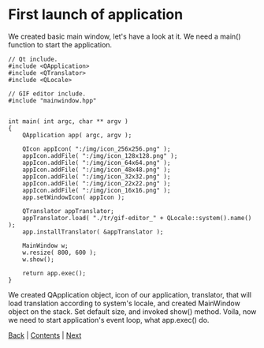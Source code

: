 # First launch of application

We created basic main window, let's have a look at it. We need a main() function to start the application.

```
// Qt include.
#include <QApplication>
#include <QTranslator>
#include <QLocale>

// GIF editor include.
#include "mainwindow.hpp"


int main( int argc, char ** argv )
{
	QApplication app( argc, argv );

	QIcon appIcon( ":/img/icon_256x256.png" );
	appIcon.addFile( ":/img/icon_128x128.png" );
	appIcon.addFile( ":/img/icon_64x64.png" );
	appIcon.addFile( ":/img/icon_48x48.png" );
	appIcon.addFile( ":/img/icon_32x32.png" );
	appIcon.addFile( ":/img/icon_22x22.png" );
	appIcon.addFile( ":/img/icon_16x16.png" );
	app.setWindowIcon( appIcon );

	QTranslator appTranslator;
	appTranslator.load( "./tr/gif-editor_" + QLocale::system().name() );
	app.installTranslator( &appTranslator );

	MainWindow w;
	w.resize( 800, 600 );
	w.show();

	return app.exec();
}
```

We created QApplication object, icon of our application, translator, that will load translation according to
system's locale, and created MainWindow object on the stack. Set default size, and invoked show() method. Voila,
now we need to start application's event loop, what app.exec() do.

[Back](mainwindow-basics.md) | [Contents](README.md) | [Next](plans.md)